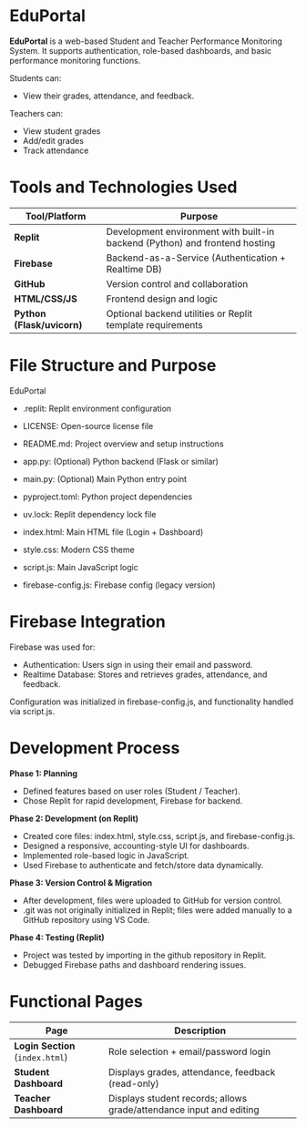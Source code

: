 # EduPortal
**EduPortal** is a web-based Student and Teacher Performance Monitoring System. It supports authentication, role-based dashboards, and basic performance monitoring functions.

Students can:
* View their grades, attendance, and feedback.

Teachers can:
* View student grades
* Add/edit grades
* Track attendance

# Tools and Technologies Used
| Tool/Platform              | Purpose                                                                     |
| -------------------------- | --------------------------------------------------------------------------- |
| **Replit**                 | Development environment with built-in backend (Python) and frontend hosting |
| **Firebase**               | Backend-as-a-Service (Authentication + Realtime DB)                         |
| **GitHub**                 | Version control and collaboration                                           |
| **HTML/CSS/JS**            | Frontend design and logic                                                   |
| **Python (Flask/uvicorn)** | Optional backend utilities or Replit template requirements                  |

# File Structure and Purpose
EduPortal
* .replit: Replit environment configuration
* LICENSE: Open-source license file
* README.md: Project overview and setup instructions
* app.py: (Optional) Python backend (Flask or similar)
* main.py: (Optional) Main Python entry point
* pyproject.toml: Python project dependencies
* uv.lock: Replit dependency lock file

* index.html: Main HTML file (Login + Dashboard)
* style.css: Modern CSS theme
* script.js: Main JavaScript logic
* firebase-config.js: Firebase config (legacy version)


# Firebase Integration
Firebase was used for:

* Authentication: Users sign in using their email and password.
* Realtime Database: Stores and retrieves grades, attendance, and feedback.

Configuration was initialized in firebase-config.js, and functionality handled via script.js.

# Development Process
**Phase 1: Planning**
* Defined features based on user roles (Student / Teacher).
* Chose Replit for rapid development, Firebase for backend.

**Phase 2: Development (on Replit)**
* Created core files: index.html, style.css, script.js, and firebase-config.js.
* Designed a responsive, accounting-style UI for dashboards.
* Implemented role-based logic in JavaScript.
* Used Firebase to authenticate and fetch/store data dynamically.

**Phase 3: Version Control & Migration**
* After development, files were uploaded to GitHub for version control.
* .git was not originally initialized in Replit; files were added manually to a GitHub repository using VS Code.

**Phase 4: Testing (Replit)**
* Project was tested by importing in the github repository in Replit.
* Debugged Firebase paths and dashboard rendering issues.

# Functional Pages
| Page                             | Description                                                         |
| -------------------------------- | ------------------------------------------------------------------- |
| **Login Section** (`index.html`) | Role selection + email/password login                               |
| **Student Dashboard**            | Displays grades, attendance, feedback (read-only)                   |
| **Teacher Dashboard**            | Displays student records; allows grade/attendance input and editing |
